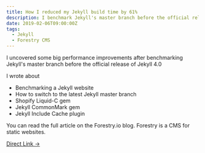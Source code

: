 ```yaml
---
title: How I reduced my Jekyll build time by 61%
description: I benchmark Jekyll's master branch before the official release of Jekyll 4.0
date: 2019-02-06T09:00:00Z
tags:
  - Jekyll
  - Forestry CMS
---
```


I uncovered some big performance improvements after benchmarking Jekyll's master branch before the official release of Jekyll 4.0

I wrote about

- Benchmarking a Jekyll website
- How to switch to the latest Jekyll master branch
- Shopify Liquid-C gem
- Jekyll CommonMark gem
- Jekyll Include Cache plugin

You can read the full article on the Forestry.io blog. Forestry is a CMS for static websites.

[Direct Link →](https://forestry.io/blog/how-i-reduced-my-jekyll-build-time-by-61/)
